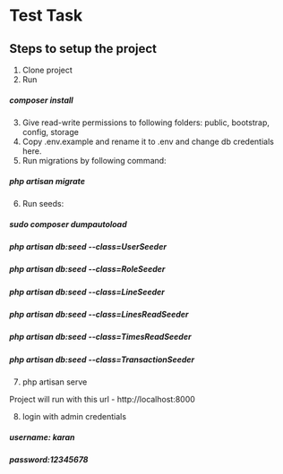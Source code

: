 # Test Task

## Steps to setup the project

1) Clone project
2) Run
##### composer install
3) Give read-write permissions to following folders:
public, bootstrap, config, storage
4) Copy .env.example and rename it to .env and change db credentials here.
5) Run migrations by following command:
##### php artisan migrate
6) Run seeds:

##### sudo  composer dumpautoload
##### php artisan db:seed --class=UserSeeder
##### php artisan db:seed --class=RoleSeeder
##### php artisan db:seed --class=LineSeeder
##### php artisan db:seed --class=LinesReadSeeder
##### php artisan db:seed --class=TimesReadSeeder
##### php artisan db:seed --class=TransactionSeeder

7) php artisan serve

Project will run with this url - http://localhost:8000

8) login with admin credentials

##### username: karan
##### password:12345678





